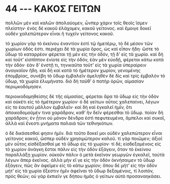 
# 44 --- ΚΑΚΟΣ ΓΕΙΤΩΝ

πολλῶν μὲν καὶ καλῶν ἀπολαύομεν, ὧνπερ χάριν τοῖς θεοῖς ἴσμεν πλείστην· ἑνὸς δὲ κακοῦ ἐλάχομεν, κακοῦ γείτονος. καὶ ἔμοιγε δοκεῖ οὐδὲν χαλεπῶτερον εἶναι ἢ τυχεῖν γείτονος κακοῦ.

τὸ χωρίον γὰρ τὸ ἐκείνου ἐναντίον ἐστὶ τῷ ἡμετέρῳ, τὸ δὲ μέσον τῶν χωρίων ὁδός ἐστι. περιέχει δὲ τὰ χωρία ὄρος, ὡς καὶ εἶπον ἤδη· ὥστε τὸ ὕδωρ τὸ καταρρέον φέρεται τῇ μὲν εἰς τὴν ὁδόν, τῇ δ’ εἰς τὰ χωρία. καὶ δὴ καὶ τοῦτ’ εἰσπῖπτον ἐνίοτε εἰς τὴν ὁδόν, ἐὰν μὲν εὐοδῇ, φέρεται κάτω κατὰ τὴν ὁδόν· ἐὰν δ’ ἐνστῇ τι, τηνικαῦτα τοῦτ’ εἰς τὰ χωρία ὑπεραίρειν ἀναγκαῖον ἤδη. καὶ δὴ καὶ κατὰ τὸ ἡμέτερον χωρίον, γενομένης ἐπομβρίας, συνέβη τὸ ὕδωρ ἐμβαλεῖν ἀμεληθὲν δὲ δὶς καὶ τρὶς ἐμβαλὸν τὸ  ὕδωρ, τὰ χωρία ἐλυμήνατο. διὸ δὴ ταῦθ’ ὁ πατὴρ ὁρῶν, αἱμασίαν περιῳκοδόμησεν.

περιοικοδομηθείσης δὲ τῆς αἱμασίας, φέρεται ἄρα τὸ ὕδωρ εἰς τὴν ὁδὸν καὶ οὐκέτι εἰς τὸ ἡμέτερον χωρίον· ὁ δὲ γείτων οὗτος χαλεπαίνει, λέγων εἰς το ἑαυτοῦ μᾶλλον ἐμβαλεῖν· καὶ δὴ καὶ ἐγκαλεῖ ἡμῖν, ὅτι ἀποικοδομοῦμέν τινα χαράδραν, καθ’ ἣν δεῖν φέρεσθαι τὸ ὕδωρ. ποίαν δὴ χαράδραν; ἐν ᾖτινι οὐ μόνον δένδρα ἐστὶ πεφυτευμένα, ἄμπελοι καὶ συκαῖ, ἀλλὰ καὶ ἔνεστι μνήματα παλαιὰ τῶν τεθνηκότων.

ὁ δὲ δικάσεσθαί φησιν ἡμῖν. διὰ τοῦτο δοκεῖ μοι οὐδὲν χαλεπώτερον εἶναι γείτονος κακοῦ, ὥσπερ οὐδὲν χρησιμώτερον καλοῦ. τί γὰρ ποιῶμεν; ἀξιοῖ μὲν οὗτος εἰσδέξασθαί με τὸ ὕδωρ εἰς τὸ χωρίον· τί δέ; εἰσδεξαμένοις εἰς τὸ χωρίον ἀνάγκη ἔσται πάλιν εἰς τὴν ὁδὸν ἐξάγειν, ὅταν τὸ ἐκείνου παραλλάξῃ χωρίον. οὐκοῦν πάλιν ὁ μετὰ ἐκεῖνον γεωργῶν ἐγκαλεῖ, ταὐτὰ λέγων ἅπερ ἐκεῖνος. ἀλλὰ μὴν εἴ γε εἰς τὴν ὁδὸν ὀκνήσαιμεν τὸ ὕδωρ ἐξάγειν, πῶς ἂν ἀφεῖμεν εἰς τὸ κάτω χωρίον; ὅπου δὲ μήτ’ εἰς τὴν ὁδὸν μήτ’ εἰς τὰ χωρία ἔξεστιν ἡμῖν ἀφεῖναι τὸ ὕδωρ δεξαμένοις, τί λοιπόν, πρὸς θεῶν; οὐ γὰρ ἐκπιεῖν γε δήπου ἡμᾶς ὁ γείτων αὐτὸ προσαναηκάσει.

